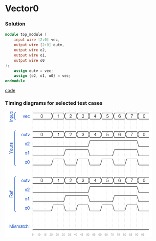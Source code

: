 # Vector0
### Solution
```Verilog
module top_module ( 
    input wire [2:0] vec,
    output wire [2:0] outv,
    output wire o2,
    output wire o1,
    output wire o0
);
    assign outv = vec;
    assign {o2, o1, o0} = vec;
endmodule
```
[code](11.v)

### Timing diagrams for selected test cases
![result](./result.png)
